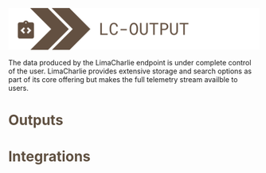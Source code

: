 ![image 'lc-output'](./images/lc-output.png)

The data produced by the LimaCharlie endpoint is under complete control of the user. LimaCharlie provides extensive storage and search options as part of its core offering but makes the full telemetry stream availble to users.

# <span style="color:#605142">Outputs</span>


# <span style="color:#605142">Integrations</span>


